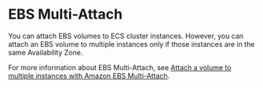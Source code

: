 # EBS Multi-Attach

You can attach EBS volumes to ECS cluster instances. However, you can attach an EBS volume to multiple instances only if those instances are in the same Availability Zone.

For more information about EBS Multi-Attach, see [Attach a volume to multiple instances with Amazon EBS Multi-Attach](https://docs.aws.amazon.com/AWSEC2/latest/UserGuide/ebs-volumes-multi.html).

